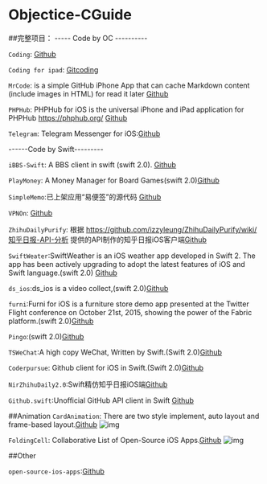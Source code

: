 # Objectice-CGuide

##完整项目：
----- Code by OC ----------

`Coding`: [Github](https://github.com/Coding/Coding-iOS)

`Coding for ipad`: [Gitcoding](https://coding.net/u/coding/p/Coding-iPad/git?hmsr=toutiao.io&utm_medium=toutiao.io&utm_source=toutiao.io)

`MrCode`:  is a simple GitHub iPhone App that can cache Markdown content (include images in HTML) for read it later [Github](https://github.com/haolloyin/MrCode) 

`PHPHub`: PHPHub for iOS is the universal iPhone and iPad application for PHPHub https://phphub.org/ [Github](https://github.com/Aufree/phphub-ios/tree/master/PHPHub)

`Telegram`: Telegram Messenger for iOS:[Github](https://github.com/peter-iakovlev/Telegram)

------Code by Swift---------

`iBBS-Swift`: A BBS client in swift (swift 2.0). [Github](https://github.com/iAugux/iBBS-Swift)

`PlayMoney`: A Money Manager for Board Games(swift 2.0)[Github](https://github.com/richardxyx/Play-Money/tree/master/Play%20Money)

`SimpleMemo`:已上架应用“易便签”的源代码 [Github](https://github.com/likumb/SimpleMemo)

`VPNOn`: [Github](https://github.com/lexrus/VPNOn)

`ZhihuDailyPurify`: 根据 https://github.com/izzyleung/ZhihuDailyPurify/wiki/知乎日报-API-分析 提供的API制作的知乎日报iOS客户端[Github](https://github.com/zpz1237/NirZhihuDaily2.0)

`SwiftWeater`:SwiftWeather is an iOS weather app developed in Swift 2. The app has been actively upgrading to adopt the latest features of iOS and Swift language.(swift 2.0) [Github](https://github.com/JakeLin/SwiftWeather)

`ds_ios`:ds_ios is a video collect,(swift 2.0)[Github](https://github.com/doushiDev/ds_ios)

`furni`:Furni for iOS is a furniture store demo app presented at the Twitter Flight conference on October 21st, 2015, showing the power of the Fabric platform.(swift 2.0)[Github](https://github.com/twitterdev/furni-ios)

`Pingo`:(swift 2.0)[Github](https://github.com/gaowanli/PinGo)

`TSWeChat`:A high copy WeChat, Written by Swift.(Swift 2.0)[Github](https://github.com/hilen/TSWeChat)

`Coderpursue`: Github client for iOS in Swift.(Swift 2.0)[Github](https://github.com/wenghengcong/Coderpursue)

`NirZhihuDaily2.0`:Swift精仿知乎日报iOS端[Github](https://github.com/zpz1237/NirZhihuDaily2.0)

`Github.swift`:Unofficial GitHub API client in Swift [Github](https://github.com/HelloWorldDev/fame-ios/pulls)

##Animation
`CardAnimation`: There are two style implement, auto layout and frame-based layout.[Github](https://github.com/seedante/CardAnimation)
![img](https://camo.githubusercontent.com/6036f276ae5018ae37a71fd16575fee8dbf449de/68747470733a2f2f6431337961637572716a676172612e636c6f756466726f6e742e6e65742f75736572732f33323339392f73637265656e73686f74732f313236353438372f6174746163686d656e74732f3137333534352f7365637265742d70726f6a6563742d616e696d6174696f6e5f32782e676966)

`FoldingCell`: Collaborative List of Open-Source iOS Apps.[Github](https://github.com/Ramotion/folding-cell)
![img](https://github.com/Ramotion/folding-cell/blob/master/Screenshots/folding-cell.gif)

##Other

`open-source-ios-apps`:[Github](https://github.com/dkhamsing/open-source-ios-apps)
